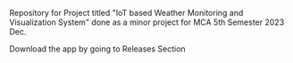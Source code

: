 Repository for Project titled "IoT based Weather Monitoring and Visualization System" done as a minor project for MCA 5th Semester 2023 Dec.

Download the app by going to Releases Section

